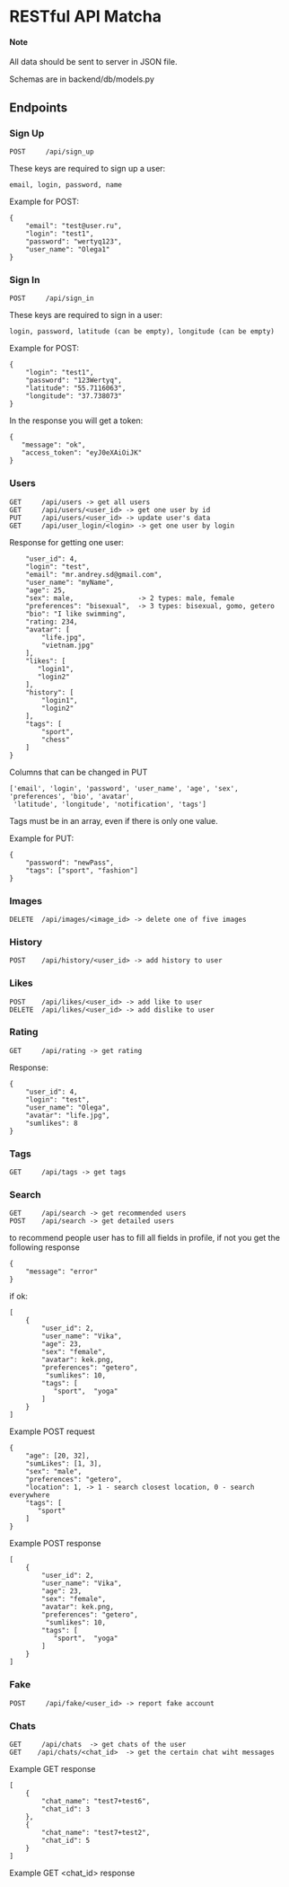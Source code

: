 # RESTful API Matcha

#### Note
All data should be sent to server in JSON file.

Schemas are in backend/db/models.py

## Endpoints

### Sign Up
```
POST     /api/sign_up
```

These keys are required to sign up a user:
```
email, login, password, name
```
Example for POST:
```
{
    "email": "test@user.ru",
    "login": "test1",
    "password": "wertyq123",
    "user_name": "Olega1"
}
 ```
 
 ### Sign In
```
POST     /api/sign_in
```

These keys are required to sign in a user:
```
login, password, latitude (can be empty), longitude (can be empty)
```
Example for POST:
```
{
    "login": "test1",
    "password": "123Wertyq",
    "latitude": "55.7116063",
    "longitude": "37.738073"
}
 ```
 In the response you will get a token:
 ```
 {
    "message": "ok",
    "access_token": "eyJ0eXAiOiJK"
}
```

### Users

```
GET     /api/users -> get all users
GET     /api/users/<user_id> -> get one user by id
PUT     /api/users/<user_id> -> update user's data
GET     /api/user_login/<login> -> get one user by login
```

Response for getting one user:
```
    "user_id": 4,
    "login": "test",
    "email": "mr.andrey.sd@gmail.com",
    "user_name": "myName",
    "age": 25,
    "sex": male,                -> 2 types: male, female
    "preferences": "bisexual",  -> 3 types: bisexual, gomo, getero
    "bio": "I like swimming",
    "rating: 234,
    "avatar": [
        "life.jpg",
        "vietnam.jpg"
    ],
    "likes": [
       "login1",
       "login2"
    ],
    "history": [
        "login1",
        "login2"
    ],
    "tags": [
        "sport",
        "chess"
    ]
}

```

Columns that can be changed in PUT
```
['email', 'login', 'password', 'user_name', 'age', 'sex', 'preferences', 'bio', 'avatar',
 'latitude', 'longitude', 'notification', 'tags']
```
Tags must be in an array, even if there is only one value.

Example for PUT:
```
{
    "password": "newPass",
    "tags": ["sport", "fashion"]
}
```

### Images
```
DELETE  /api/images/<image_id> -> delete one of five images
```

### History

```
POST    /api/history/<user_id> -> add history to user
```

### Likes

```
POST    /api/likes/<user_id> -> add like to user
DELETE  /api/likes/<user_id> -> add dislike to user
```

### Rating

```
GET     /api/rating -> get rating
```
Response:
```
{
    "user_id": 4,
    "login": "test",
    "user_name": "Olega",
    "avatar": "life.jpg",
    "sumlikes": 8
}

```

### Tags
```
GET     /api/tags -> get tags
```
### Search

```
GET     /api/search -> get recommended users
POST    /api/search -> get detailed users
```

to recommend people user has to fill all fields in profile, if not you get the following response
```
{
    "message": "error"
}
```
if ok:
```
[
    {
        "user_id": 2,
        "user_name": "Vika",
        "age": 23,
        "sex": "female",
        "avatar": kek.png,
        "preferences": "getero",
         "sumlikes": 10,
        "tags": [
           "sport",  "yoga"
        ]
    }
]
```

Example POST request
```
{
    "age": [20, 32],
    "sumLikes": [1, 3],
    "sex": "male",
    "preferences": "getero",
    "location": 1, -> 1 - search closest location, 0 - search everywhere
    "tags": [
       "sport"
    ]
}
```
Example POST response
```
[
    {
        "user_id": 2,
        "user_name": "Vika",
        "age": 23,
        "sex": "female",
        "avatar": kek.png,
        "preferences": "getero",
         "sumlikes": 10,
        "tags": [
           "sport",  "yoga"
        ]
    }
]
```

### Fake

```
POST     /api/fake/<user_id> -> report fake account
```

### Chats

```
GET     /api/chats  -> get chats of the user
GET    /api/chats/<chat_id>  -> get the certain chat wiht messages
```
Example GET response
```
[
    {
        "chat_name": "test7+test6",
        "chat_id": 3
    },
    {
        "chat_name": "test7+test2",
        "chat_id": 5
    }
]
```

Example GET <chat_id>  response
```

```
